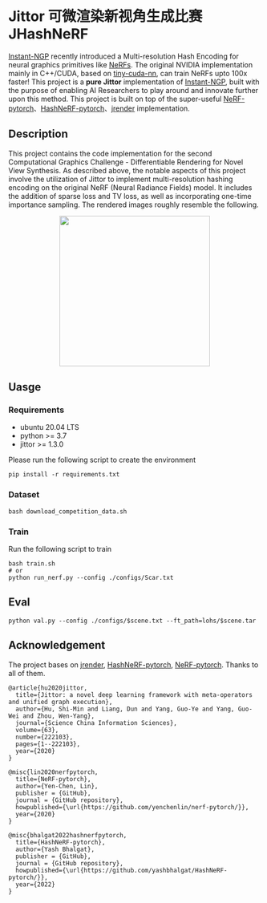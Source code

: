 # Jittor 可微渲染新视角生成比赛 JHashNeRF

[Instant-NGP](https://github.com/NVlabs/instant-ngp) recently introduced a Multi-resolution Hash Encoding for neural graphics primitives like [NeRFs](https://www.matthewtancik.com/nerf). The original NVIDIA implementation mainly in C++/CUDA, based on [tiny-cuda-nn](https://github.com/NVlabs/tiny-cuda-nn), can train NeRFs upto 100x faster!
This project is a **pure Jittor** implementation of [Instant-NGP](https://github.com/NVlabs/instant-ngp), built with the purpose of enabling AI Researchers to play around and innovate further upon this method.
This project is built on top of the super-useful [NeRF-pytorch](https://github.com/yenchenlin/nerf-pytorch)、[HashNeRF-pytorch](https://github.com/yashbhalgat/HashNeRF-pytorch)、[jrender](https://github.com/Jittor/jrender/tree/main/jrender/renderer) implementation.

## Description
This project contains the code implementation for the second Computational Graphics Challenge - Differentiable Rendering for Novel View Synthesis. As described above, the notable aspects of this project involve the utilization of Jittor to implement multi-resolution hashing encoding on the original NeRF (Neural Radiance Fields) model. It includes the addition of sparse loss and TV loss, as well as incorporating one-time importance sampling. The rendered images roughly resemble the following.

<div align=center>
  <img src="imgs/Scar_r_9.png" height="300"/>
<!-- ![Scarr_9.jpg](imgs/Scar_r_9.png) -->
</div>

## Uasge

### Requirements
- ubuntu 20.04 LTS
- python >= 3.7
- jittor >= 1.3.0

Please run the following script to create the environment
```
pip install -r requirements.txt
```

### Dataset

```
bash download_competition_data.sh
```

### Train

Run the following script to train 
```
bash train.sh
# or
python run_nerf.py --config ./configs/Scar.txt
```

## Eval
```
python val.py --config ./configs/$scene.txt --ft_path=lohs/$scene.tar
```

## Acknowledgement

The project bases on [jrender](https://github.com/Jittor/jrender/tree/main/jrender/renderer),  [HashNeRF-pytorch](https://github.com/yashbhalgat/HashNeRF-pytorch), [NeRF-pytorch](https://github.com/yenchenlin/nerf-pytorch). Thanks to all of them.

```
@article{hu2020jittor,
  title={Jittor: a novel deep learning framework with meta-operators and unified graph execution},
  author={Hu, Shi-Min and Liang, Dun and Yang, Guo-Ye and Yang, Guo-Wei and Zhou, Wen-Yang},
  journal={Science China Information Sciences},
  volume={63},
  number={222103},
  pages={1--222103},
  year={2020}
}
```

```
@misc{lin2020nerfpytorch,
  title={NeRF-pytorch},
  author={Yen-Chen, Lin},
  publisher = {GitHub},
  journal = {GitHub repository},
  howpublished={\url{https://github.com/yenchenlin/nerf-pytorch/}},
  year={2020}
}
```

```
@misc{bhalgat2022hashnerfpytorch,
  title={HashNeRF-pytorch},
  author={Yash Bhalgat},
  publisher = {GitHub},
  journal = {GitHub repository},
  howpublished={\url{https://github.com/yashbhalgat/HashNeRF-pytorch/}},
  year={2022}
}
```



